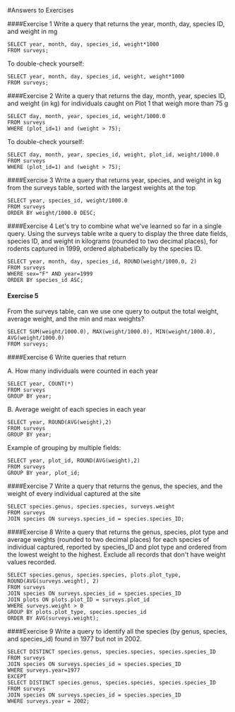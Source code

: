 #Answers to Exercises

####Exercise 1
Write a query that returns the year, month, day, species ID, and weight in mg

```
SELECT year, month, day, species_id, weight*1000 
FROM surveys;
```

To double-check yourself:

```
SELECT year, month, day, species_id, weight, weight*1000 
FROM surveys;
```

####Exercise 2
Write a query that returns the day, month, year, species ID, and weight (in kg) for individuals caught on Plot 1 that weigh more than 75 g

```
SELECT day, month, year, species_id, weight/1000.0 
FROM surveys 
WHERE (plot_id=1) and (weight > 75);
```

To double-check yourself:

```
SELECT day, month, year, species_id, weight, plot_id, weight/1000.0 
FROM surveys 
WHERE (plot_id=1) and (weight > 75);
```

####Exercise 3
Write a query that returns year, species, and weight in kg from the surveys table, sorted with the largest weights at the top

```
SELECT year, species_id, weight/1000.0
FROM surveys
ORDER BY weight/1000.0 DESC;
```

####Exercise 4
Let's try to combine what we've learned so far in a single query. Using the surveys table write a query to display the three date fields, species ID, and weight in kilograms (rounded to two decimal places), for rodents captured in 1999, ordered alphabetically by the species ID.

```
SELECT year, month, day, species_id, ROUND(weight/1000.0, 2)
FROM surveys
WHERE sex="F" AND year=1999
ORDER BY species_id ASC;
```

#### Exercise 5
From the surveys table, can we use one query to output the total weight, average weight, and the min and max weights? 

```
SELECT SUM(weight/1000.0), MAX(weight/1000.0), MIN(weight/1000.0), AVG(weight/1000.0)
FROM surveys;
```

####Exercise 6
Write queries that return

A. How many individuals were counted in each year

```
SELECT year, COUNT(*)
FROM surveys
GROUP BY year;
```

B. Average weight of each species in each year

```
SELECT year, ROUND(AVG(weight),2)
FROM surveys
GROUP BY year;
```

Example of grouping by multiple fields: 
```
SELECT year, plot_id, ROUND(AVG(weight),2)
FROM surveys
GROUP BY year, plot_id;
```

####Exercise 7
Write a query that returns the genus, the species, and the weight of every individual captured at the site

```
SELECT species.genus, species.species, surveys.weight
FROM surveys
JOIN species ON surveys.species_id = species.species_ID;
```

####Exercise 8
Write a query that returns the genus, species, plot type and average weights (rounded to two decimal places) for each species of individual captured, reported by species_ID and plot type and ordered from the lowest weight to the highest. Exclude all records that don't have weight values recorded.

```
SELECT species.genus, species.species, plots.plot_type, ROUND(AVG(surveys.weight), 2)
FROM surveys
JOIN species ON surveys.species_id = species.species_ID
JOIN plots ON plots.plot_ID = surveys.plot_id
WHERE surveys.weight > 0
GROUP BY plots.plot_type, species.species_id
ORDER BY AVG(surveys.weight);
```

####Exercise 9
Write a query to identify all the species (by genus, species, and species_id) found in 1977 but not in 2002.

```
SELECT DISTINCT species.genus, species.species, species.species_ID
FROM surveys
JOIN species ON surveys.species_id = species.species_ID
WHERE surveys.year=1977
EXCEPT
SELECT DISTINCT species.genus, species.species, species.species_ID
FROM surveys
JOIN species ON surveys.species_id = species.species_ID
WHERE surveys.year = 2002;
```
